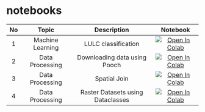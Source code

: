 # notebooks

| No   |  Topic                |  Description                    |  Notebook  |
| :--: | :-------------------: | :-----------------------------: | :--------: |
| 1    |  Machine Learning     |  LULC classification            | [![Open In Colab](https://colab.research.google.com/assets/colab-badge.svg)](https://colab.research.google.com/github/StratagemGIS/notebooks/blob/main/machine_learning/01_lulc_classification.ipynb)        |
| 2    |  Data Processing      |  Downloading data using Pooch   | [![Open In Colab](https://colab.research.google.com/assets/colab-badge.svg)](https://colab.research.google.com/github/StratagemGIS/notebooks/blob/main/data_processing/02_download_using_pooch.ipynb)        |
| 3    |  Data Processing      |  Spatial Join   | [![Open In Colab](https://colab.research.google.com/assets/colab-badge.svg)](https://colab.research.google.com/github/StratagemGIS/notebooks/blob/main/data_processing/03_spatial_join.ipynb)        |
| 4    |  Data Processing      |  Raster Datasets using Dataclasses   | [![Open In Colab](https://colab.research.google.com/assets/colab-badge.svg)](https://colab.research.google.com/github/StratagemGIS/notebooks/blob/main/data_processing/04_raster_datasets_dataclass.ipynb)        |

